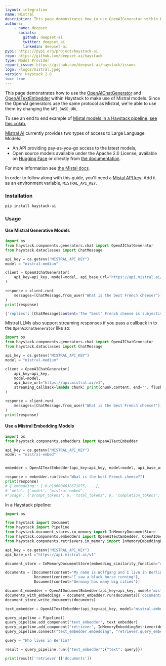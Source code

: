 ```yaml
---
layout: integration
name: Mistral
description: This page demonstrates how to use OpenAIGenerator within Haystack to make use of Mistral models.
authors:
    - name: deepset 
      socials:
        github: deepset-ai
        twitter: deepset_ai
        linkedin: deepset-ai
pypi: https://pypi.org/project/haystack-ai
repo: https://github.com/deepset-ai/haystack
type: Model Provider
report_issue: https://github.com/deepset-ai/haystack/issues
logo: /logos/mistral.jpeg
version: Haystack 2.0
toc: true
---
```


This page demonstrates how to use the [OpenAIChatGenerator](https://docs.haystack.deepset.ai/v2.0/docs/openaichatgenerator) and [OpenAITextEmbedder](https://docs.haystack.deepset.ai/v2.0/docs/openaitextembedder) within Haystack to make use of Mistral models. Since the OpenAI generators use the same protocol as Mistral, we're able to use them by changing the `API_BASE_URL`.

To see an end to end example of [Mistal models in a Haystack pipeline, see this colab.](https://colab.research.google.com/github/deepset-ai/haystack-cookbook/blob/main/notebooks/mixtral-8x7b-for-web-qa.ipynb)

[Mistral AI](https://mistral.ai/) currently provides two types of access to Large Language Models:

- An API providing pay-as-you-go access to the latest models,
- Open source models available under the Apache 2.0 License, available on [Hugging Face](https://huggingface.co/mistralai) or directly from [the documentation](https://docs.mistral.ai/models/).

For more information see [the Mistal docs](https://docs.mistral.ai/).

In order to follow along with this guide, you'll need a [Mistal API key](https://console.mistral.ai/). Add it as an environment variable, `MISTRAL_API_KEY`.

### Installation

```bash
pip install haystack-ai
```

### Usage

#### Use Mistral Generative Models
```python
import os
from haystack.components.generators.chat import OpenAIChatGenerator
from haystack.dataclasses import ChatMessage

api_key = os.getenv("MISTRAL_API_KEY")
model = "mistral-medium"

client = OpenAIChatGenerator(
    api_key=api_key, model=model, api_base_url="https://api.mistral.ai/v1"
)

response = client.run(
    messages=[ChatMessage.from_user("What is the best French cheese?")]
)
print(response)
```
```bash
{'replies': [ChatMessage(content='The "best" French cheese is subjective and depends on personal taste...', role=<ChatRole.ASSISTANT: 'assistant'>, name=None, meta={'model': 'mistral-medium', 'index': 0, 'finish_reason': 'stop', 'usage': {'completion_tokens': 231, 'prompt_tokens': 16, 'total_tokens': 247}})]}
```
Mistral LLMs also support streaming responses if you pass a callback in to the `OpenAIChatGenerator` like so:
```python
import os
from haystack.components.generators.chat import OpenAIChatGenerator
from haystack.dataclasses import ChatMessage

api_key = os.getenv("MISTRAL_API_KEY")
model = "mistral-medium"

client = OpenAIChatGenerator(
    api_key=api_key,
    model=model,
    api_base_url="https://api.mistral.ai/v1",
    streaming_callback=lambda chunk: print(chunk.content, end="", flush=True)
)

response = client.run(
    messages=[ChatMessage.from_user("What is the best French cheese?")]
)
print(response)
```

#### Use a Mistral Embedding Models
```python
import os
from haystack.components.embedders import OpenAITextEmbedder

api_key = os.getenv("MISTRAL_API_KEY")
model = "mistral-embed"


embedder = OpenAITextEmbedder(api_key=api_key, model=model, api_base_url="https://api.mistral.ai/v1")

response = embedder.run(text="What is the best French cheese?")
print(response)
# {'embedding': [-0.0186004638671875, ...],
# 'meta': {'model': 'mistral-embed', 
#'usage': {'prompt_tokens': 9, 'total_tokens': 9, 'completion_tokens': 0}}}
```

In a Haystack pipeline:

```python
import os

from haystack import Document
from haystack import Pipeline
from haystack.document_stores.in_memory import InMemoryDocumentStore
from haystack.components.embedders import OpenAITextEmbedder, OpenAIDocumentEmbedder
from haystack.components.retrievers.in_memory import InMemoryEmbeddingRetriever

api_key = os.getenv("MISTRAL_API_KEY")
api_base_url ="https://api.mistral.ai/v1"

document_store = InMemoryDocumentStore(embedding_similarity_function="cosine")

documents = [Document(content="My name is Wolfgang and I live in Berlin"),
             Document(content="I saw a black horse running"),
             Document(content="Germany has many big cities")]

document_embedder = OpenAIDocumentEmbedder(api_key=api_key, model='mistral-embed', api_base_url=api_base_url)
documents_with_embeddings = document_embedder.run(documents)['documents']
document_store.write_documents(documents)

text_embedder = OpenAITextEmbedder(api_key=api_key, model="mistral-embed", api_base_url=api_base_url)

query_pipeline = Pipeline()
query_pipeline.add_component("text_embedder", text_embedder)
query_pipeline.add_component("retriever", InMemoryEmbeddingRetriever(document_store=document_store))
query_pipeline.connect("text_embedder.embedding", "retriever.query_embedding")

query = "Who lives in Berlin?"

result = query_pipeline.run({"text_embedder":{"text": query}})

print(result['retriever']['documents'])
```